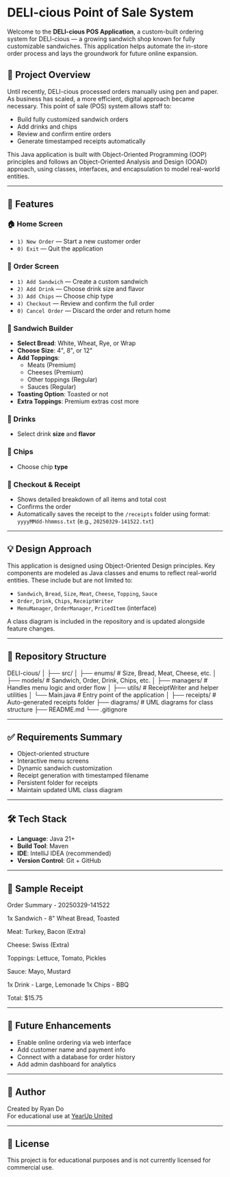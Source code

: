 # DELI-cious Point of Sale System

Welcome to the **DELI-cious POS Application**, a custom-built ordering system for DELI-cious — a growing sandwich shop known for fully customizable sandwiches. This application helps automate the in-store order process and lays the groundwork for future online expansion.

## 🚀 Project Overview

Until recently, DELI-cious processed orders manually using pen and paper. As business has scaled, a more efficient, digital approach became necessary. This point of sale (POS) system allows staff to:

- Build fully customized sandwich orders
- Add drinks and chips
- Review and confirm entire orders
- Generate timestamped receipts automatically

This Java application is built with Object-Oriented Programming (OOP) principles and follows an Object-Oriented Analysis and Design (OOAD) approach, using classes, interfaces, and encapsulation to model real-world entities.

---

## 🧠 Features

### 🏠 Home Screen
- `1) New Order` — Start a new customer order
- `0) Exit` — Quit the application

### 🧾 Order Screen
- `1) Add Sandwich` — Create a custom sandwich
- `2) Add Drink` — Choose drink size and flavor
- `3) Add Chips` — Choose chip type
- `4) Checkout` — Review and confirm the full order
- `0) Cancel Order` — Discard the order and return home

### 🥪 Sandwich Builder
- **Select Bread**: White, Wheat, Rye, or Wrap  
- **Choose Size**: 4", 8", or 12"  
- **Add Toppings**:  
  - Meats (Premium)  
  - Cheeses (Premium)  
  - Other toppings (Regular)  
  - Sauces (Regular)  
- **Toasting Option**: Toasted or not  
- **Extra Toppings**: Premium extras cost more  

### 🥤 Drinks
- Select drink **size** and **flavor**

### 🍟 Chips
- Choose chip **type**

### 🧾 Checkout & Receipt
- Shows detailed breakdown of all items and total cost
- Confirms the order
- Automatically saves the receipt to the `/receipts` folder using format:  
  `yyyyMMdd-hhmmss.txt` (e.g., `20250329-141522.txt`)

---

## 💡 Design Approach

This application is designed using Object-Oriented Design principles. Key components are modeled as Java classes and enums to reflect real-world entities. These include but are not limited to:

- `Sandwich`, `Bread`, `Size`, `Meat`, `Cheese`, `Topping`, `Sauce`
- `Order`, `Drink`, `Chips`, `ReceiptWriter`
- `MenuManager`, `OrderManager`, `PricedItem` (interface)

A class diagram is included in the repository and is updated alongside feature changes.

---

## 📁 Repository Structure

DELI-cious/
│
├── src/
│ ├── enums/ # Size, Bread, Meat, Cheese, etc.
│ ├── models/ # Sandwich, Order, Drink, Chips, etc.
│ ├── managers/ # Handles menu logic and order flow
│ ├── utils/ # ReceiptWriter and helper utilities
│ └── Main.java # Entry point of the application
│
├── receipts/ # Auto-generated receipts folder
├── diagrams/ # UML diagrams for class structure
├── README.md
└── .gitignore


---

## ✅ Requirements Summary

- Object-oriented structure
- Interactive menu screens
- Dynamic sandwich customization
- Receipt generation with timestamped filename
- Persistent folder for receipts
- Maintain updated UML class diagram

---

## 🛠 Tech Stack

- **Language**: Java 21+  
- **Build Tool**: Maven  
- **IDE**: IntelliJ IDEA (recommended)  
- **Version Control**: Git + GitHub

---

## 🧾 Sample Receipt
Order Summary - 20250329-141522

1x Sandwich - 8" Wheat Bread, Toasted

Meat: Turkey, Bacon (Extra)

Cheese: Swiss (Extra)

Toppings: Lettuce, Tomato, Pickles

Sauce: Mayo, Mustard

1x Drink - Large, Lemonade
1x Chips - BBQ

Total: $15.75


---

## 📌 Future Enhancements

- Enable online ordering via web interface  
- Add customer name and payment info  
- Connect with a database for order history  
- Add admin dashboard for analytics  

---

## 👤 Author

Created by Ryan Do  
For educational use at [YearUp United](https://www.yearup.org/)

---

## 📄 License

This project is for educational purposes and is not currently licensed for commercial use.

